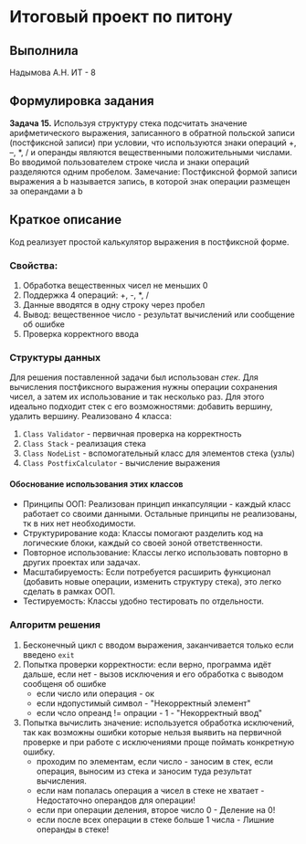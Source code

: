 # Итоговый проект по питону
## Выполнила
Надымова А.Н. ИТ - 8
## Формулировка задания
**Задача 15.** Используя структуру стека подсчитать значение арифметического
выражения, записанного в обратной польской записи (постфиксной записи)
при условии, что используются знаки операций +, –, *, / и операнды являются
вещественными положительными числами. Во вводимой пользователем
строке числа и знаки операций разделяются одним пробелом.
Замечание: Постфиксной формой записи выражения a b называется запись, в
которой знак операции размещен за операндами a b 
## Краткое описание
Код реализует простой калькулятор выражения в постфиксной форме. 
### Свойства:
1. Обработка вещественных чисел не меньших 0
2. Поддержка 4 операций: +, -, *, /
3. Данные вводятся в одну строку через пробел
4. Вывод: вещественное число - результат вычислений или сообщение об ошибке
5. Проверка корректного ввода
### Структуры данных
Для решения поставленной задачи был использован *стек*. Для вычисления постфиксного выражения
нужны операции сохранения чисел, а затем их использование и так несколько раз. Для этого идеально подходит
стек с его возможностями: добавить вершину, удалить вершину.
Реализовано 4 класса:
1. `Class Validator` - первичная проверка на корректность
2. `Class Stack` - реализация стека
3. `Class NodeList` - вспомогательный класс для элементов стека (узлы)
4. `Class PostfixCalculator` - вычисление выражения
#### Обоснование использования этих классов
- Принципы ООП: Реализован принцип инкапсуляции - каждый класс работает со своими данными. Остальные принципы не реализованы, тк в них нет необходимости.
- Структурирование кода: Классы помогают разделить код на логические блоки, каждый со своей зоной ответственности.
- Повторное использование: Классы легко использовать повторно в других проектах или задачах.
- Масштабируемость: Если потребуется расширить функционал (добавить новые операции, изменить структуру стека), это легко сделать в рамках ООП.
- Тестируемость: Классы удобно тестировать по отдельности.
### Алгоритм решения
1. Бесконечный цикл с вводом выражения, заканчивается только если введено `exit`
2. Попытка проверки корректности: если верно, программа идёт дальше, если нет - вызов исключения и его обработка с выводом сообщеня об ошибке
   - если число или операция - ок
   - если ндопустимый символ - "Некорректный элемент"
   - если чсло опреанд != опрации - 1 - "Некорректный ввод"
4. Попытка вычислить значение: используется обработка исключений, так как возможны ошибки которые нельзя выявить на первичной проверке и при работе с исключениями проще поймать конкретную ошибку.
   - проходим по элементам, если число - заносим в стек, если операция, выносим из стека и заносим туда результат вычисления.
   - если нам попалась операция а чисел в стеке не хватает - Недостаточно операндов для операции!
   - если при операции деления, второе число 0 - Деление на 0!
   - если после всех операции в стеке больше 1 числа - Лишние операнды в стеке!
